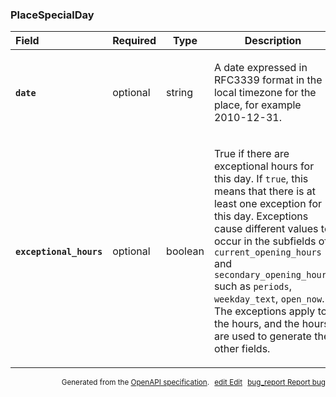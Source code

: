 <!--- This is a generated file, do not edit! -->
<!--- [START maps_http_schema_placespecialday] -->
<h3 class="schema-object" id="PlaceSpecialDay">PlaceSpecialDay</h3>

| Field                                                                                                                      | Required | Type    | Description                                                                                                                                                                                                                                                                                                                                                                                                                                                                                                    |
| :------------------------------------------------------------------------------------------------------------------------- | -------- | ------- | -------------------------------------------------------------------------------------------------------------------------------------------------------------------------------------------------------------------------------------------------------------------------------------------------------------------------------------------------------------------------------------------------------------------------------------------------------------------------------------------------------------- |
| <h4 id="PlaceSpecialDay-date" class="add-link schema-object-property-key"><code>date</code></h4>                           | optional | string  | <div class="nonref-property-description"><p>A date expressed in RFC3339 format in the local timezone for the place, for example 2010-12-31.</p></div>                                                                                                                                                                                                                                                                                                                                                          |
| <h4 id="PlaceSpecialDay-exceptional_hours" class="add-link schema-object-property-key"><code>exceptional_hours</code></h4> | optional | boolean | <div class="nonref-property-description"><p>True if there are exceptional hours for this day. If <code>true</code>, this means that there is at least one exception for this day. Exceptions cause different values to occur in the subfields of <code>current_opening_hours</code> and <code>secondary_opening_hours</code> such as <code>periods</code>, <code>weekday_text</code>, <code>open_now</code>. The exceptions apply to the hours, and the hours are used to generate the other fields.</p></div> |

<p style="text-align: right; font-size: smaller;">Generated from the <a class="gc-analytics-event" data-category="GMP" data-label="openapi-github" href="https://github.com/googlemaps/openapi-specification" title="Google Maps Platform OpenAPI Specification" class="external">OpenAPI specification</a>.
<a class="gc-analytics-event" data-category="GMP" data-label="openapi-github-maps-http-schema-placespecialday" data-action="edit" style="margin-left: 5px;" href="https://github.com/googlemaps/openapi-specification/blob/main/specification/schemas/PlaceSpecialDay.yml" title="Edit on GitHub"><span class="material-icons">edit</span> Edit</a>
<a class="gc-analytics-event" data-category="GMP" data-label="openapi-github-maps-http-schema-placespecialday" data-action="bug" style="margin-left: 5px;" href="https://github.com/googlemaps/openapi-specification/issues/new?assignees=&labels=type%3A+bug%2C+triage+me&template=bug_report.md&title=[schemas] Bug - PlaceSpecialDay" title="File bug for schemas on GitHub"><span class="material-icons">bug_report</span> Report bug</a>
</p>

<!--- [END maps_http_schema_placespecialday] -->
